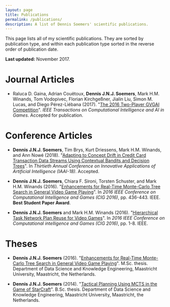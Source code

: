 ```yaml
---
layout: page
title: Publications
permalink: /publications/
description: A list of Dennis Soemers' scientific publications.
---
```


This page lists all of my scientific publications. They are sorted by publication type, and within each publication type sorted in the reverse order of publication date.

**Last updated:** November 2017.

# Journal Articles

- Raluca D. Gaina, Adrian Couëtoux, **Dennis J.N.J. Soemers**, Mark H.M. Winands, Tom Vodopivec, Florian Kirchgeßner, Jialin Liu, Simon M. Lucas, and Diego Pérez-Liébana 
(2017). "[The 2016 Two-Player GVGAI Competition](http://ieeexplore.ieee.org/document/8100955/)". *IEEE Transactions on Computational Intelligence and AI in Games*. Accepted for publication.

# Conference Articles

- **Dennis J.N.J. Soemers**, Tim Brys, Kurt Driessens, Mark H.M. Winands, and Ann Nowé (2018). 
"[Adapting to Concept Drift in Credit Card Transaction Data Streams Using Contextual Bandits and Decision Trees](/assets/publications/SoemersCreditCardIAAI.pdf)". 
In *Thirtieth Annual Conference on Innovative Applications of Artificial Intelligence (IAAI-18)*. Accepted.

- **Dennis J.N.J. Soemers**, Chiara F. Sironi, Torsten Schuster, and Mark H.M. Winands (2016). 
"[Enhancements for Real-Time Monte-Carlo Tree Search in General Video Game Playing](/assets/publications/CIG2016_GVGAI.pdf)". 
In *2016 IEEE Conference on Computational Intelligence and Games (CIG 2016)*, pp. 436-443. IEEE. **Best Student Paper Award**.

- **Dennis J.N.J. Soemers** and Mark H.M. Winands (2016). "[Hierarchical Task Network Plan Reuse for Video Games](/assets/publications/CIG2016_HTN.pdf)". In *2016 IEEE Conference on Computational 
intelligence and Games (CIG 2016)*, pp. 1-8. IEEE.

# Theses

- **Dennis J.N.J. Soemers** (2016). "[Enhancements for Real-Time Monte-Carlo Tree Search in General Video Game Playing](/assets/publications/Soemers_thesis.pdf)". M.Sc. thesis. 
Department of Data Science and Knowledge Engineering, Maastricht University, Maastricht, the Netherlands.

- **Dennis J.N.J. Soemers** (2014). "[Tactical Planning Using MCTS in the Game of StarCraft](/assets/publications/Soemers_BSc-paper.pdf)". B.Sc. thesis. 
Department of Data Science and Knowledge Engineering, Maastricht University, Maastricht, the Netherlands.
